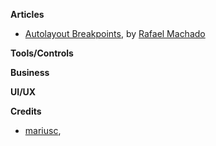 **Articles**

* [Autolayout Breakpoints](http://nshint.io/blog/2015/08/17/autolayout-breakpoints/), by [Rafael Machado](https://twitter.com/rakaramos)
 

**Tools/Controls**



**Business**



**UI/UX**



**Credits**
* [mariusc](https://github.com/mariusc), 
